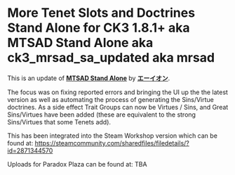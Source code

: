 # More Tenet Slots and Doctrines Stand Alone for CK3 1.8.1+ aka MTSAD Stand Alone aka ck3_mrsad_sa_updated aka mrsad

This is an update of <a href="https://steamcommunity.com/sharedfiles/filedetails/?id=2871344570" target="_blank">**MTSAD Stand Alone**</a> by <a href="https://steamcommunity.com/profiles/76561198331765604" target="_blank">**エーイオン**</a>.  

The focus was on fixing reported errors and bringing the UI up the the latest version as well as automating the process of generating the Sins/Virtue doctrines. 
As a side effect Trait Groups can now be Virtues / Sins, and Great Sins/Virtues have been added (these are equivalent to the strong Sins/Virtues that some Tenets add).

This has been integrated into the Steam Workshop version which can be found at:
https://steamcommunity.com/sharedfiles/filedetails/?id=2871344570

Uploads for Paradox Plaza can be found at:
TBA
